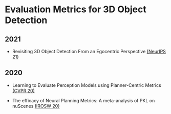 # Evaluation Metrics for 3D Object Detection

## 2021

- Revisiting 3D Object Detection From an Egocentric Perspective [(NeurIPS 21)](https://papers.nips.cc/paper/2021/file/db182d2552835bec774847e06406bfa2-Paper.pdf)

## 2020

- Learning to Evaluate Perception Models using Planner-Centric Metrics [(CVPR 20)](https://openaccess.thecvf.com/content_CVPR_2020/papers/Philion_Learning_to_Evaluate_Perception_Models_Using_Planner-Centric_Metrics_CVPR_2020_paper.pdf)

- The efficacy of Neural Planning Metrics: A meta-analysis of PKL on nuScenes [(IROSW 20)](https://arxiv.org/pdf/2010.09350.pdf)